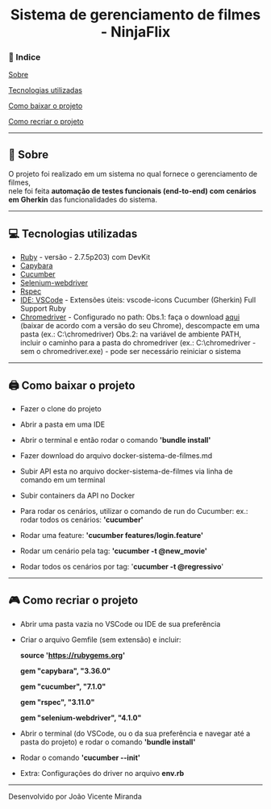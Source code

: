 <h1 align="center">Sistema de gerenciamento de filmes - NinjaFlix</h1>

### 📌 Indice

[Sobre](#🔎-sobre)

[Tecnologias utilizadas](#💻-tecnologias-utilizadas)

[Como baixar o projeto](#🖨-como-baixar-o-projeto)

[Como recriar o projeto](#🎮-como-recriar-o-projeto)

---

## 🔎 Sobre

O projeto foi realizado em um sistema no qual fornece o gerenciamento de filmes,   
nele foi feita **automação de testes funcionais (end-to-end) com cenários em Gherkin** das funcionalidades do sistema.

---

## 💻 Tecnologias utilizadas
- [Ruby](https://rubyinstaller.org/downloads/) - versão - 2.7.5p203) com DevKit
- [Capybara](https://github.com/teamcapybara/capybara) 
- [Cucumber](https://cucumber.io/)
- [Selenium-webdriver](https://www.selenium.dev/documentation/webdriver/)
- [Rspec](https://rspec.info/)
- [IDE: VSCode](https://code.visualstudio.com/) - Extensões úteis: vscode-icons Cucumber (Gherkin) Full Support Ruby
- [Chromedriver](https://chromedriver.chromium.org/downloads) - Configurado no path: 
Obs.1: faça o download [aqui](https://chromedriver.chromium.org/downloads) (baixar de acordo com a versão do seu Chrome), descompacte em uma pasta (ex.: C:\chromedriver) Obs.2: na variável de ambiente PATH, incluir o caminho para a pasta do chromedriver (ex.: C:\chromedriver - sem o chromedriver.exe) - pode ser necessário reiniciar o sistema
---

## 🖨 Como baixar o projeto

- Fazer o clone do projeto

- Abrir a pasta em uma IDE

- Abrir o terminal e então rodar o comando **'bundle install'**

- Fazer download do arquivo docker-sistema-de-filmes.md

- Subir API esta no arquivo docker-sistema-de-filmes via linha de comando em um terminal

- Subir containers da API no Docker

- Para rodar os cenários, utilizar o comando de run do Cucumber: ex.:
 rodar todos os cenários: **'cucumber'**

- Rodar uma feature: **'cucumber features/login.feature'**

- Rodar um cenário pela tag: **'cucumber -t @new_movie'**

- Rodar todos os cenários por tag: '**cucumber -t @regressivo**'
---

## 🎮 Como recriar o projeto

- Abrir uma pasta vazia no VSCode ou IDE de sua preferência

- Criar o arquivo Gemfile (sem extensão) e incluir:

    **source 'https://rubygems.org'**

    **gem "capybara", "3.36.0"** 

    **gem "cucumber", "7.1.0"** 

    **gem "rspec", "3.11.0"** 

    **gem "selenium-webdriver", "4.1.0"**

- Abrir o terminal (do VSCode, ou o da sua preferência e navegar até a pasta do projeto) e rodar o comando **'bundle install'**

- Rodar o comando **'cucumber --init'**

- Extra:
Configurações do driver no arquivo **env.rb**

---
Desenvolvido por João Vicente Miranda